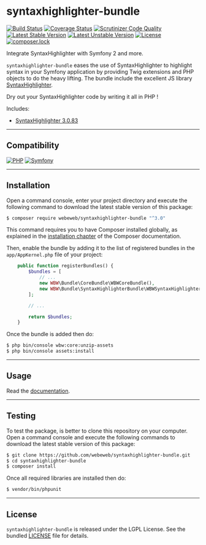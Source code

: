 syntaxhighlighter-bundle
========================

[![Build Status](https://travis-ci.org/webeweb/syntaxhighlighter-bundle.svg?branch=master)](https://travis-ci.org/webeweb/syntaxhighlighter-bundle)
[![Coverage Status](https://coveralls.io/repos/github/webeweb/syntaxhighlighter-bundle/badge.svg?branch=master)](https://coveralls.io/github/webeweb/syntaxhighlighter-bundle?branch=master)
[![Scrutinizer Code Quality](https://scrutinizer-ci.com/g/webeweb/syntaxhighlighter-bundle/badges/quality-score.png?b=master)](https://scrutinizer-ci.com/g/webeweb/syntaxhighlighter-bundle/?branch=master)
[![Latest Stable Version](https://poser.pugx.org/webeweb/syntaxhighlighter-bundle/v/stable)](https://packagist.org/packages/webeweb/syntaxhighlighter-bundle)
[![Latest Unstable Version](https://poser.pugx.org/webeweb/syntaxhighlighter-bundle/v/unstable)](https://packagist.org/packages/webeweb/syntaxhighlighter-bundle)
[![License](https://poser.pugx.org/webeweb/syntaxhighlighter-bundle/license)](https://packagist.org/packages/webeweb/syntaxhighlighter-bundle)
[![composer.lock](https://poser.pugx.org/webeweb/syntaxhighlighter-bundle/composerlock)](https://packagist.org/packages/webeweb/syntaxhighlighter-bundle)

Integrate SyntaxHighlighter with Symfony 2 and more.

`syntaxhighlighter-bundle` eases the use of SyntaxHighlighter to highlight
syntax in your Symfony application by providing Twig extensions and PHP
objects to do the heavy lifting. The bundle include the excellent JS library
[SyntaxHighlighter](http://alexgorbatchev.com/SyntaxHighlighter/).

Dry out your SyntaxHighlighter code by writing it all in PHP !

Includes:

- [SyntaxHighlighter 3.0.83](http://alexgorbatchev.com/SyntaxHighlighter/)

---

## Compatibility

[![PHP](https://img.shields.io/badge/PHP-%5E5.6%7C%5E7.0-blue.svg)](http://php.net)
[![Symfony](https://img.shields.io/badge/Symfony-%5E2.7%7C%5E3.0%7C%5E4.0-brightgreen.svg)](https://symfony.com)

---

## Installation

Open a command console, enter your project directory and execute the following
command to download the latest stable version of this package:

```bash
$ composer require webeweb/syntaxhighlighter-bundle "^3.0"
```

This command requires you to have Composer installed globally, as explained in
the [installation chapter](https://getcomposer.org/doc/00-intro.md) of the
Composer documentation.

Then, enable the bundle by adding it to the list of registered bundles
in the `app/AppKernel.php` file of your project:

```php
    public function registerBundles() {
        $bundles = [
            // ...
            new WBW\Bundle\CoreBundle\WBWCoreBundle(),
            new WBW\Bundle\SyntaxHighlighterBundle\WBWSyntaxHighlighterBundle(),
        ];

        // ...

        return $bundles;
    }
```

Once the bundle is added then do:

```bash
$ php bin/console wbw:core:unzip-assets
$ php bin/console assets:install
```

---

## Usage

Read the [documentation](DOCUMENTATION.md).

---

## Testing

To test the package, is better to clone this repository on your computer.
Open a command console and execute the following commands to download the latest
stable version of this package:

```bash
$ git clone https://github.com/webeweb/syntaxhighlighter-bundle.git
$ cd syntaxhighlighter-bundle
$ composer install
```

Once all required libraries are installed then do:

```bash
$ vendor/bin/phpunit
```

---

## License

`syntaxhighlighter-bundle` is released under the LGPL License. See the bundled
[LICENSE](LICENSE) file for details.
